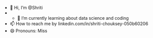 - 👋 Hi, I’m @Shriti
- - 🌱 I’m currently learning about data science and coding
- 📫 How to reach me by linkedin.com/in/shriti-chouksey-050b60206
- 😄 Pronouns: Miss

<!---
Shriti04/Shriti04 is a ✨ special ✨ repository because its `README.md` (this file) appears on your GitHub profile.
You can click the Preview link to take a look at your changes.
--->
